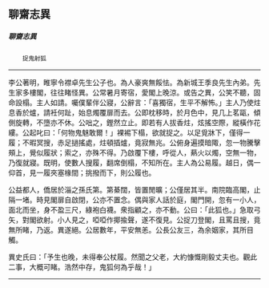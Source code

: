 

## 聊齋志異

##### 聊齋志異
　　`捉鬼射狐`

* * *

李公著明，睢寧令襟卓先生公子也。為人豪爽無餒怯。為新城王季良先生內弟。先生家多樓閣，往往睹怪異。公常暑月寄宿，愛閣上晚涼。或告之異，公笑不聽，固命設榻。主人如請。囑僕輩伴公寢，公辭言：「喜獨宿，生平不解怖。」主人乃使炷息香於爐，請衽何趾，始息燭覆扉而去。公即枕移時，於月色中，見几上茗甌，傾側旋轉，不墮亦不休。公咄之，鏗然立止。即若有人拔香炷，炫搖空際，縱橫作花縷。公起叱曰：「何物鬼魅敢爾！」裸裼下榻，欲就捉之。以足覓牀下，僅得一履；不暇冥搜，赤足撾搖處，炷頓插爐，竟寂無兆。公俯身遍摸暗陬，忽一物騰擊頰上，覺似履狀；索之，亦殊不得。乃啟覆下樓，呼從人，爇火以燭，空無一物，乃復就寢。既明，使數人搜履，翻席倒榻，不知所在。主人為公易履。越日，偶一仰首，見一履夾塞椽間；挑撥而下，則公履也。

公益都人，僑居於淄之孫氏第。第綦闊，皆置閒曠；公僅居其半。南院臨高閣，止隔一堵。時見閣扉自啟閉，公亦不置念。偶與家人話於庭，閣門開，忽有一小人，面北而坐，身不盈三尺，綠袍白襪。衆指顧之，亦不動。公曰：「此狐也。」急取弓矢，對閣欲射。小人見之，啞啞作揶揄聲，遂不復見。公捉刀登閣，且罵且搜，竟無所睹，乃返。異遂絕。公居數年，平安無恙。公長公友三，為余姻家，其所目觸。

異史氏曰：「予生也晚，未得奉公杖履。然聞之父老，大約慷慨剛毅丈夫也。觀此二事，大概可睹。浩然中存，鬼狐何為乎哉！」

* * *

